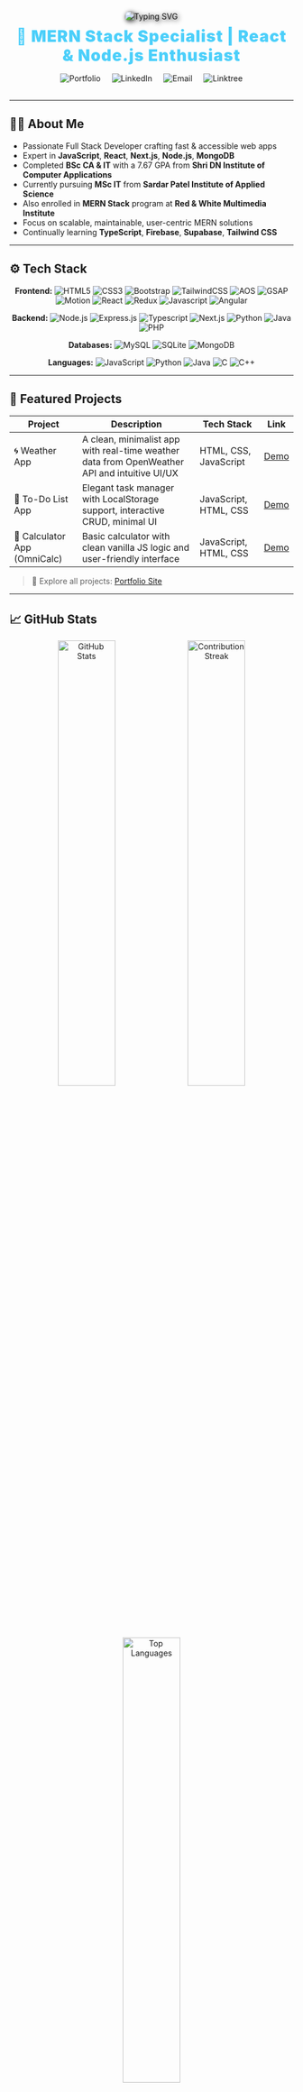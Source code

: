 <p align="center" style="margin-top: 20px; margin-bottom: 10px;">
  <img src="https://readme-typing-svg.herokuapp.com?font=Fira+Code&size=30&duration=4000&pause=1000&color=4BCFFA&width=700&lines=Hey+there+%F0%9F%91%8B+I'm+Bhavesh+Bhoi!;MERN+Stack+Web+Developer;React+%7C+Node+%7C+MongoDB+Specialist;Let's+Build+Great+Web+Experiences!" 
       alt="Typing SVG" style="filter: drop-shadow(2px 2px 4px #000); border-radius: 12px;" />
</p>

<h1 align="center" style="color:#4BCFFA; margin-top: 0; margin-bottom: 15px; font-weight: 900; letter-spacing: 1.2px;">
  🚀 MERN Stack Specialist | React & Node.js Enthusiast
</h1>

<p align="center" style="margin-bottom: 30px;">
  <a href="https://developer-bhavesh.netlify.app" target="_blank" style="text-decoration:none;margin:0 8px;">
    <img src="https://img.shields.io/badge/🌐-Portfolio-000000?style=for-the-badge&logo=netlify&logoColor=0efaff" alt="Portfolio" />
  </a>
  <a href="https://www.linkedin.com/in/bhavesh-bhoi/" target="_blank" style="text-decoration:none;margin:0 8px;">
    <img src="https://img.shields.io/badge/LinkedIn-0A66C2?style=for-the-badge&logo=linkedin&logoColor=white" alt="LinkedIn" />
  </a>
  <a href="mailto:bhavubhoi806@gmail.com" target="_blank" style="text-decoration:none;margin:0 8px;">
    <img src="https://img.shields.io/badge/Email-D14836?style=for-the-badge&logo=gmail&logoColor=white" alt="Email" />
  </a>
  <a href="https://bhavu-verse.vercel.app/" target="_blank" style="text-decoration:none;margin:0 8px;">
    <img src="https://img.shields.io/badge/All%20Links-39e09b?style=for-the-badge&logo=linktree&logoColor=white" alt="Linktree" />
  </a>
</p>

---

## 👨‍💻 About Me

- Passionate Full Stack Developer crafting fast & accessible web apps  
- Expert in **JavaScript**, **React**, **Next.js**, **Node.js**, **MongoDB**  
- Completed **BSc CA & IT** with a 7.67 GPA from **Shri DN Institute of Computer Applications**  
- Currently pursuing **MSc IT** from **Sardar Patel Institute of Applied Science**  
- Also enrolled in **MERN Stack** program at **Red & White Multimedia Institute**  
- Focus on scalable, maintainable, user-centric MERN solutions  
- Continually learning **TypeScript**, **Firebase**, **Supabase**, **Tailwind CSS**

---

## ⚙️ Tech Stack

<p align="center" style="margin-top:0;">
  <!-- Frontend -->
  <strong>Frontend:</strong>
  <img alt="HTML5" src="https://img.shields.io/badge/HTML5-E34F26?style=flat&logo=html5&logoColor=white" />
  <img alt="CSS3" src="https://img.shields.io/badge/CSS3-1572B6?style=flat&logo=css3&logoColor=white" />
  <img alt="Bootstrap" src="https://img.shields.io/badge/Bootstrap-7952B3?style=flat&logo=bootstrap&logoColor=white" />
  <img alt="TailwindCSS" src="https://img.shields.io/badge/Tailwind_CSS-38B2AC?style=flat&logo=tailwind-css&logoColor=white" />
  <img alt="AOS" src="https://img.shields.io/badge/AOS-1D1D1D?style=flat&logo=read-the-docs&logoColor=white" />
  <img alt="GSAP" src="https://img.shields.io/badge/GSAP-88CE02?style=flat&logo=greenkeeper&logoColor=white" />
  <img alt="Motion" src="https://img.shields.io/badge/Motion-000000?style=flat&logo=framer&logoColor=white" />
  <img alt="React" src="https://img.shields.io/badge/React-61DAFB?style=flat&logo=react&logoColor=black" />
  <img alt="Redux" src="https://img.shields.io/badge/Redux-764ABC?style=flat&logo=redux&logoColor=white" />
  <img alt="Javascript" src="https://img.shields.io/badge/Javascript-F7DF1E?style=flat&logo=javascript&logoColor=black" />
  <img alt="Angular" src="https://img.shields.io/badge/Angular-DD0031?style=flat&logo=angular&logoColor=white" />
</p>

<p align="center" style="margin-top:5px;">
  <!-- Backend -->
  <strong>Backend:</strong>
  <img alt="Node.js" src="https://img.shields.io/badge/Node.js-339933?style=flat&logo=node.js&logoColor=white" />
  <img alt="Express.js" src="https://img.shields.io/badge/Express.js-000000?style=flat&logo=express&logoColor=white" />
  <img alt="Typescript" src="https://img.shields.io/badge/Typescript-3178C6?style=flat&logo=typescript&logoColor=white" />
  <img alt="Next.js" src="https://img.shields.io/badge/Next.js-000000?style=flat&logo=next.js&logoColor=white" />
  <img alt="Python" src="https://img.shields.io/badge/Python-3776AB?style=flat&logo=python&logoColor=white" />
  <img alt="Java" src="https://img.shields.io/badge/Java-007396?style=flat&logo=java&logoColor=white" />
  <img alt="PHP" src="https://img.shields.io/badge/PHP-777BB4?style=flat&logo=php&logoColor=white" />
</p>

<p align="center" style="margin-top:5px;">
  <!-- Databases -->
  <strong>Databases:</strong>
  <img alt="MySQL" src="https://img.shields.io/badge/MySQL-4479A1?style=flat&logo=mysql&logoColor=white" />
  <img alt="SQLite" src="https://img.shields.io/badge/SQLite-003B57?style=flat&logo=sqlite&logoColor=white" />
  <img alt="MongoDB" src="https://img.shields.io/badge/MongoDB-47A248?style=flat&logo=mongodb&logoColor=white" />
</p>

<p align="center" style="margin-top:5px;">
  <!-- Languages -->
  <strong>Languages:</strong>
  <img alt="JavaScript" src="https://img.shields.io/badge/JavaScript-F7DF1E?style=flat&logo=javascript&logoColor=black" />
  <img alt="Python" src="https://img.shields.io/badge/Python-3776AB?style=flat&logo=python&logoColor=white" />
  <img alt="Java" src="https://img.shields.io/badge/Java-007396?style=flat&logo=java&logoColor=white" />
  <img alt="C" src="https://img.shields.io/badge/C-555555?style=flat&logo=c&logoColor=white" />
  <img alt="C++" src="https://img.shields.io/badge/C++-00599C?style=flat&logo=c%2B%2B&logoColor=white" />
</p>

---

## 📌 Featured Projects

| Project | Description | Tech Stack | Link |
| --- | --- | --- | --- |
| 🌀 Weather App | A clean, minimalist app with real-time weather data from OpenWeather API and intuitive UI/UX | HTML, CSS, JavaScript | [Demo](https://bhavu7.github.io/Weather-Dashboard/) |
| 📝 To-Do List App | Elegant task manager with LocalStorage support, interactive CRUD, minimal UI | JavaScript, HTML, CSS | [Demo](https://note-stream-pi.vercel.app/) |
| 🧮 Calculator App (OmniCalc) | Basic calculator with clean vanilla JS logic and user-friendly interface | JavaScript, HTML, CSS | [Demo](https://bhavu7.github.io/OmniCalc/) |

> 🔗 Explore all projects: [Portfolio Site](https://developer-bhavesh.netlify.app)

---

## 📈 GitHub Stats

<p align="center">
  <img src="https://github-readme-stats.vercel.app/api?username=Bhavu7&show_icons=true&theme=midnight-purple&hide_border=true" width="45%" alt="GitHub Stats" />
  <img src="https://streak-stats.demolab.com?user=Bhavu7&theme=midnight-purple&hide_border=true" width="45%" alt="Contribution Streak" />
</p>  
<p align="center">
  <img src="https://github-readme-stats.vercel.app/api/top-langs/?username=Bhavu7&layout=compact&theme=midnight-purple&hide_border=true" width="45%" alt="Top Languages" />
</p>

---

## 🌱 Open Source Heatmap

<p align="center">
  <img src="https://github-contributions-api.deno.dev/Bhavu7.svg" alt="Open Source Contributions" />
</p>

---

## 🔍 Keywords & Specialties

`Full Stack Web Developer` · `React Developer` · `Node.js Engineer` · `MongoDB Guru` · `Open Source Contributor` · `UI/UX Advocate` · `Remote Developer`

---

## 🔧 Expertise

- Frontend: React, Next.js, Tailwind CSS  
- Backend: Node.js, Express.js, MongoDB  
- Tools: Git, Vercel, Netlify, Figma, Postman  

---

## 🌟 Current Focus

- Mastering **TypeScript** & **Next.js 14**  
- Building with headless CMS (Sanity, Contentful)  
- Enhanced UI/UX with modern design trends  
- Contributing to open source  

---

## 📬 Get in Touch

<p align="center">
  <a href="https://www.linkedin.com/in/bhaveshbhoi07" target="_blank"><img src="https://img.shields.io/badge/LinkedIn-0A66C2?style=for-the-badge&logo=linkedin&logoColor=white" alt="LinkedIn" /></a>
  <a href="https://developer-bhavesh.netlify.app" target="_blank"><img src="https://img.shields.io/badge/Portfolio-000000?style=for-the-badge&logo=netlify&logoColor=0efaff" alt="Portfolio" /></a>
  <a href="mailto:bhavubhoi806@gmail.com" target="_blank"><img src="https://img.shields.io/badge/Email-D14836?style=for-the-badge&logo=gmail&logoColor=white" alt="Email" /></a>
</p>

---

## ⚡ Fun Fact

> I balance code with creativity — editing videos and exploring design tools. Coding is my career; creativity is my craft. 🎥🎨

---

> ✨ _Consistency beats perfection. Stay curious, stay committed, keep shipping!_
